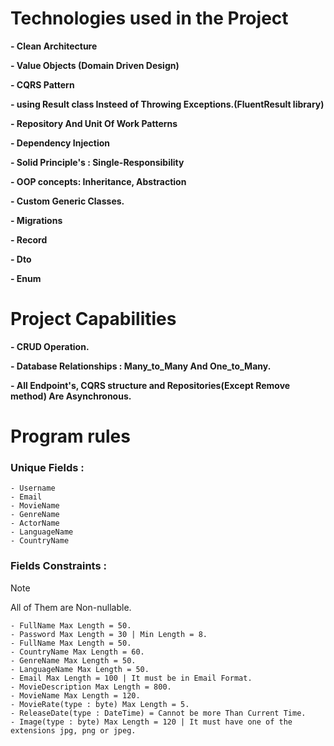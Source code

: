 
# Technologies used in the Project
  **- Clean Architecture**
  
  **- Value Objects (Domain Driven Design)**
  
  **- CQRS Pattern**
  
  **- using Result class Insteed of Throwing Exceptions.(FluentResult library)**
  
   **- Repository And Unit Of Work Patterns**
   
   **- Dependency Injection**
   
   **- Solid Principle's : Single-Responsibility**
   
   **- OOP concepts: Inheritance, Abstraction**
   
   **- Custom Generic Classes.**
   
   **- Migrations**
   
   **- Record**
   
   **- Dto**
   
   **- Enum**


  

# Project Capabilities
  **- CRUD Operation.**
  
  **- Database Relationships : Many_to_Many And One_to_Many.**
  
  **- All Endpoint's, CQRS structure and Repositories(Except Remove method) Are Asynchronous.**
  

  # Program rules
  ### Unique Fields :
    - Username
    - Email
    - MovieName
    - GenreName
    - ActorName
    - LanguageName
    - CountryName
    
  ### Fields Constraints :
  
  > [!NOTE]
  > All of Them are Non-nullable.

    - FullName Max Length = 50.
    - Password Max Length = 30 | Min Length = 8.
    - FullName Max Length = 50.
    - CountryName Max Length = 60.
    - GenreName Max Length = 50.
    - LanguageName Max Length = 50.
    - Email Max Length = 100 | It must be in Email Format.
    - MovieDescription Max Length = 800.
    - MovieName Max Length = 120.
    - MovieRate(type : byte) Max Length = 5.
    - ReleaseDate(type : DateTime) = Cannot be more Than Current Time.
    - Image(type : byte) Max Length = 120 | It must have one of the extensions jpg, png or jpeg.

    
    
